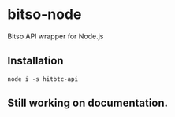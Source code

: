 # bitso-node

Bitso API wrapper for Node.js


## Installation

```
node i -s hitbtc-api
```

## Still working on documentation.
